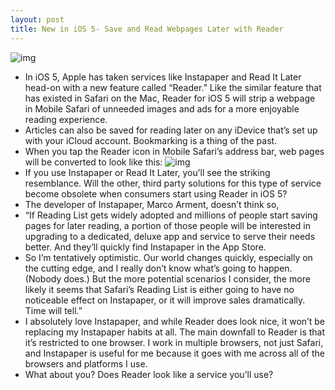 ```yaml
---
layout: post
title: New in iOS 5- Save and Read Webpages Later with Reader
---
```

![img](http://media.idownloadblog.com/wp-content/uploads/2011/06/Reader-Before-iOS-5.png)
* In iOS 5, Apple has taken services like Instapaper and Read It Later head-on with a new feature called “Reader.” Like the similar feature that has existed in Safari on the Mac, Reader for iOS 5 will strip a webpage in Mobile Safari of unneeded images and ads for a more enjoyable reading experience.
* Articles can also be saved for reading later on any iDevice that’s set up with your iCloud account. Bookmarking is a thing of the past.
* When you tap the Reader icon in Mobile Safari’s address bar, web pages will be converted to look like this:
![img](http://media.idownloadblog.com/wp-content/uploads/2011/06/Reader-Later-iOS-5.png)
* If you use Instapaper or Read It Later, you’ll see the striking resemblance. Will the other, third party solutions for this type of service become obsolete when consumers start using Reader in iOS 5?
* The developer of Instapaper, Marco Arment, doesn’t think so,
* “If Reading List gets widely adopted and millions of people start saving pages for later reading, a portion of those people will be interested in upgrading to a dedicated, deluxe app and service to serve their needs better. And they’ll quickly find Instapaper in the App Store.
* So I’m tentatively optimistic. Our world changes quickly, especially on the cutting edge, and I really don’t know what’s going to happen. (Nobody does.) But the more potential scenarios I consider, the more likely it seems that Safari’s Reading List is either going to have no noticeable effect on Instapaper, or it will improve sales dramatically. Time will tell.”
* I absolutely love Instapaper, and while Reader does look nice, it won’t be replacing my Instapaper habits at all. The main downfall to Reader is that it’s restricted to one browser. I work in multiple browsers, not just Safari, and Instapaper is useful for me because it goes with me across all of the browsers and platforms I use.
* What about you? Does Reader look like a service you’ll use?

